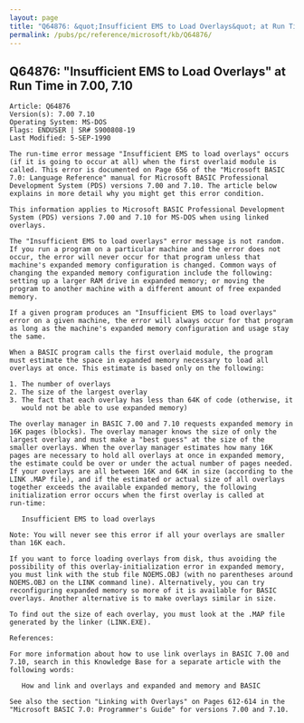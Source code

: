 ```yaml
---
layout: page
title: "Q64876: &quot;Insufficient EMS to Load Overlays&quot; at Run Time in 7.00, 7.10"
permalink: /pubs/pc/reference/microsoft/kb/Q64876/
---
```


## Q64876: &quot;Insufficient EMS to Load Overlays&quot; at Run Time in 7.00, 7.10

	Article: Q64876
	Version(s): 7.00 7.10
	Operating System: MS-DOS
	Flags: ENDUSER | SR# S900808-19
	Last Modified: 5-SEP-1990
	
	The run-time error message "Insufficient EMS to load overlays" occurs
	(if it is going to occur at all) when the first overlaid module is
	called. This error is documented on Page 656 of the "Microsoft BASIC
	7.0: Language Reference" manual for Microsoft BASIC Professional
	Development System (PDS) versions 7.00 and 7.10. The article below
	explains in more detail why you might get this error condition.
	
	This information applies to Microsoft BASIC Professional Development
	System (PDS) versions 7.00 and 7.10 for MS-DOS when using linked
	overlays.
	
	The "Insufficient EMS to load overlays" error message is not random.
	If you run a program on a particular machine and the error does not
	occur, the error will never occur for that program unless that
	machine's expanded memory configuration is changed. Common ways of
	changing the expanded memory configuration include the following:
	setting up a larger RAM drive in expanded memory; or moving the
	program to another machine with a different amount of free expanded
	memory.
	
	If a given program produces an "Insufficient EMS to load overlays"
	error on a given machine, the error will always occur for that program
	as long as the machine's expanded memory configuration and usage stay
	the same.
	
	When a BASIC program calls the first overlaid module, the program
	must estimate the space in expanded memory necessary to load all
	overlays at once. This estimate is based only on the following:
	
	1. The number of overlays
	2. The size of the largest overlay
	3. The fact that each overlay has less than 64K of code (otherwise, it
	   would not be able to use expanded memory)
	
	The overlay manager in BASIC 7.00 and 7.10 requests expanded memory in
	16K pages (blocks). The overlay manager knows the size of only the
	largest overlay and must make a "best guess" at the size of the
	smaller overlays. When the overlay manager estimates how many 16K
	pages are necessary to hold all overlays at once in expanded memory,
	the estimate could be over or under the actual number of pages needed.
	If your overlays are all between 16K and 64K in size (according to the
	LINK .MAP file), and if the estimated or actual size of all overlays
	together exceeds the available expanded memory, the following
	initialization error occurs when the first overlay is called at
	run-time:
	
	   Insufficient EMS to load overlays
	
	Note: You will never see this error if all your overlays are smaller
	than 16K each.
	
	If you want to force loading overlays from disk, thus avoiding the
	possibility of this overlay-initialization error in expanded memory,
	you must link with the stub file NOEMS.OBJ (with no parentheses around
	NOEMS.OBJ on the LINK command line). Alternatively, you can try
	reconfiguring expanded memory so more of it is available for BASIC
	overlays. Another alternative is to make overlays similar in size.
	
	To find out the size of each overlay, you must look at the .MAP file
	generated by the linker (LINK.EXE).
	
	References:
	
	For more information about how to use link overlays in BASIC 7.00 and
	7.10, search in this Knowledge Base for a separate article with the
	following words:
	
	   How and link and overlays and expanded and memory and BASIC
	
	See also the section "Linking with Overlays" on Pages 612-614 in the
	"Microsoft BASIC 7.0: Programmer's Guide" for versions 7.00 and 7.10.

